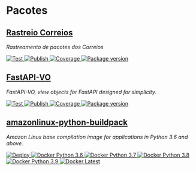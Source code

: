 # Pacotes

<div class="package">
  <h2 class="package-title">
    <a href="https://rastreio-correios.r3ck.com.br">
      <strong>Rastreio Correios</strong>
    </a>
  </h2>
  <p class="package-description"><em>Rastreamento de pacotes dos Correios</em></p>

  <p class="package-badges">
    <a href="https://github.com/rennancockles/rastreio-correios/actions?query=workflow%3ACheck%20&%20Test" target="_blank">
        <img src="https://img.shields.io/github/workflow/status/rennancockles/rastreio-correios/Check%20&%20Test?label=Test" alt="Test">
    </a>
    <a href="https://github.com/rennancockles/rastreio-correios/actions?query=workflow%3APublish" target="_blank">
        <img src="https://img.shields.io/github/workflow/status/rennancockles/rastreio-correios/Publish?label=Publish" alt="Publish">
    </a>
    <a href="https://codecov.io/gh/rennancockles/rastreio-correios" target="_blank">
        <img src="https://img.shields.io/codecov/c/github/rennancockles/rastreio-correios?color=%2334D058" alt="Coverage">
    </a>
    <a href="https://pypi.org/project/rastreio-correios/" target="_blank">
        <img src="https://img.shields.io/pypi/v/rastreio-correios?color=blue" alt="Package version">
    </a>
  </p>
</div>

<div class="package">
  <h2 class="package-title">
    <a href="https://fastapi-vo.r3ck.com.br">
      <strong>FastAPI-VO</strong>
    </a>
  </h2>
  <p class="package-description"><em>FastAPI-VO, view objects for FastAPI designed for simplicity.</em></p>

  <p class="package-badges">
    <a href="https://github.com/rennancockles/fastapi-vo/actions?query=workflow%3ALint%20and%20Test" target="_blank">
        <img src="https://img.shields.io/github/workflow/status/rennancockles/fastapi-vo/Lint%20and%20Test?label=Test" alt="Test">
    </a>
    <a href="https://github.com/rennancockles/fastapi-vo/actions?query=workflow%3ARelease" target="_blank">
        <img src="https://img.shields.io/github/workflow/status/rennancockles/fastapi-vo/Release?label=Publish" alt="Publish">
    </a>
    <a href="https://codecov.io/gh/rennancockles/fastapi-vo" target="_blank">
        <img src="https://img.shields.io/codecov/c/github/rennancockles/fastapi-vo?color=%2334D058" alt="Coverage">
    </a>
    <a href="https://pypi.org/project/fastapi-vo/" target="_blank">
        <img src="https://img.shields.io/pypi/v/FastAPI-VO?color=blue" alt="Package version">
    </a>
  </p>
</div>

<div class="package">
  <h2 class="package-title">
    <a href="https://fastapi-vo.r3ck.com.br">
      <strong>amazonlinux-python-buildpack</strong>
    </a>
  </h2>
  <p class="package-description"><em>Amazon Linux base compilation image for applications in Python 3.6 and above.</em></p>

  <p class="package-badges">
    <a href="https://github.com/rennancockles/amazonlinux-python-buildpack-docker/actions?query=workflow%3ADeploy" target="_blank">
        <img src="https://img.shields.io/github/workflow/status/rennancockles/amazonlinux-python-buildpack-docker/Deploy?logo=github" alt="Deploy">
    </a>
    <a href="https://hub.docker.com/repository/docker/rennancockles/amazonlinux-python-buildpack" target="_blank">
        <img src="https://img.shields.io/docker/v/rennancockles/amazonlinux-python-buildpack/python3.6?logo=docker" alt="Docker Python 3.6">
    </a>
    <a href="https://hub.docker.com/repository/docker/rennancockles/amazonlinux-python-buildpack" target="_blank">
        <img src="https://img.shields.io/docker/v/rennancockles/amazonlinux-python-buildpack/python3.7?logo=docker" alt="Docker Python 3.7">
    </a>
    <a href="https://hub.docker.com/repository/docker/rennancockles/amazonlinux-python-buildpack" target="_blank">
        <img src="https://img.shields.io/docker/v/rennancockles/amazonlinux-python-buildpack/python3.8?logo=docker" alt="Docker Python 3.8">
    </a>
    <a href="https://hub.docker.com/repository/docker/rennancockles/amazonlinux-python-buildpack" target="_blank">
        <img src="https://img.shields.io/docker/v/rennancockles/amazonlinux-python-buildpack/python3.9?logo=docker" alt="Docker Python 3.9">
    </a>
    <a href="https://hub.docker.com/repository/docker/rennancockles/amazonlinux-python-buildpack" target="_blank">
        <img src="https://img.shields.io/docker/v/rennancockles/amazonlinux-python-buildpack/latest?logo=docker" alt="Docker Latest">
    </a>
  </p>
</div>